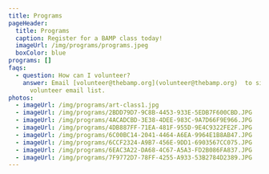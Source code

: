 ```yaml
---
title: Programs
pageHeader:
  title: Programs
  caption: Register for a BAMP class today!
  imageUrl: /img/programs/programs.jpeg
  boxColor: blue
programs: []
faqs:
  - question: How can I volunteer?
    answer: Email [volunteer@thebamp.org](volunteer@thebamp.org)  to sign up for our
      volunteer email list.
photos:
  - imageUrl: /img/programs/art-class1.jpg
  - imageUrl: /img/programs/2BDD79D7-9C8B-4453-933E-5EDB7F600CBD.JPG
  - imageUrl: /img/programs/4ACADCBD-3E38-4DEE-983C-9A7D66F9E966.JPG
  - imageUrl: /img/programs/4DB887FF-71EA-481F-955D-9E4C9322FE2F.JPG
  - imageUrl: /img/programs/6C00BC14-2041-4464-A6EA-9964E1B8AB47.JPG
  - imageUrl: /img/programs/6CCF2324-A9B7-456E-9DD1-6903567CC075.JPG
  - imageUrl: /img/programs/6EAC3A22-DA68-4C67-A5A3-FD2B086FA837.JPG
  - imageUrl: /img/programs/7F9772D7-78FF-4255-A933-53B2784D2389.JPG
---
```

